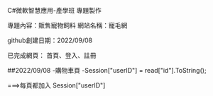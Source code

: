 C#微軟智慧應用-產學班  專題製作

專題內容：販售寵物飼料
網站名稱：寵毛網

github創建日期：2022/09/08

已完成網頁：
首頁、登入、註冊

##2022/09/08
-購物車頁
-Session["userID"] = read["id"].ToString();

===>每頁都加入 Session["userID"]
